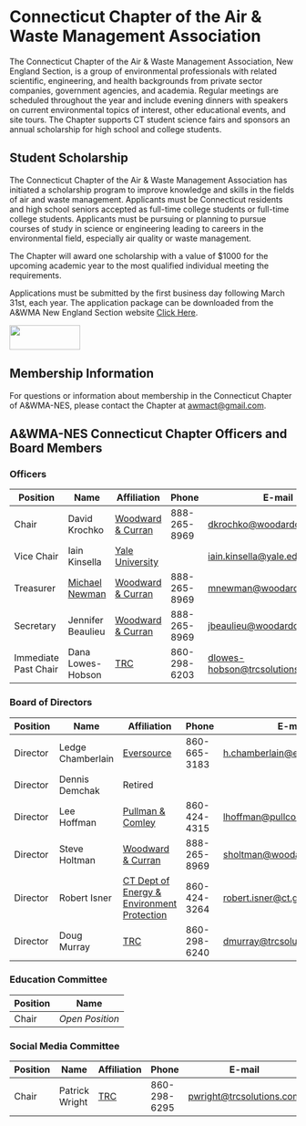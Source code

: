 # Connecticut Chapter of the Air & Waste Management Association

The Connecticut Chapter of the Air & Waste Management Association, New England Section, is a group of environmental professionals with related scientific, engineering, and health backgrounds from private sector companies, government agencies, and academia.  Regular meetings are scheduled throughout the year and include evening dinners with speakers on current environmental topics of interest, other educational events, and site tours.   The Chapter supports CT student science fairs and sponsors an annual scholarship for high school and college students. 

## Student Scholarship

The Connecticut Chapter of the Air & Waste Management Association has initiated a scholarship program to improve knowledge and skills in the fields of air and waste management. Applicants must be Connecticut residents and high school seniors accepted as full-time college students or full-time college students. Applicants must be pursuing or planning to pursue courses of study in science or engineering leading to careers in the environmental field, especially air quality or waste management.

The Chapter will award one scholarship with a value of $1000 for the upcoming academic year to the most qualified individual meeting the requirements.

Applications must be submitted by the first business day following March 31st, each year. The application package can be downloaded from the A&WMA New England Section website [Click Here](http://www.awmanewengland.org/Documents/CT%20Chapter/CT%20AWMA%20Scholarship%20Application.pdf).

<a href="https://www.linkedin.com/groups/5156530"><img src="http://www.awmanewengland.org/Web%20Page%20Images/Linked%20in%20Logo.png" width="124" height="43" /></a>

## Membership Information

For questions or information about membership in the Connecticut Chapter of A&WMA-NES, please contact the Chapter at awmact@gmail.com.

## A&WMA-NES Connecticut Chapter Officers and Board Members

### Officers

| Position | Name          | Affiliation | Phone | E-mail |
| -------- | ------------- | ----------- | ----- | ------ |
| Chair    | David Krochko | [Woodward & Curran](http://www.woodardcurran.com/) | 888-265-8969 | dkrochko@woodardcurran.com |
| Vice Chair | Iain Kinsella | [Yale University](https://www.yale.edu/) | | iain.kinsella@yale.edu |
| Treasurer | [Michael Newman](https://www.linkedin.com/in/michael-newman-82481722/) | [Woodward & Curran](http://www.woodardcurran.com/) | 888-265-8969 | mnewman@woodardcurran.com |
| Secretary | Jennifer Beaulieu | [Woodward & Curran](http://www.woodardcurran.com/) | 888-265-8969 | jbeaulieu@woodardcurran.com |
| Immediate Past Chair | Dana Lowes-Hobson | [TRC](http://www.trcsolutions.com/) | 860-298-6203 | dlowes-hobson@trcsolutions.com |

### Board of Directors

| Position | Name              | Affiliation | Phone | E-mail |
| -------- | ----------------- | ----------- | ----- | ------ |
| Director | Ledge Chamberlain | [Eversource](https://www.eversource.com/content/) | 860-665-3183 | h.chamberlain@eversource.com |
| Director | Dennis Demchak    | Retired     |       |        |
| Director | Lee Hoffman       | [Pullman & Comley](http://www.pullcom.com/) | 860-424-4315 | lhoffman@pullcom.com |
| Director | Steve Holtman     | [Woodward & Curran](http://www.woodardcurran.com/) | 888-265-8969 | sholtman@woodardcurran.com |
| Director | Robert Isner      | [CT Dept of Energy & Environment Protection](http://www.ct.gov/deep/) | 860-424-3264 | robert.isner@ct.gov |
| Director | Doug Murray       | [TRC](http://www.trcsolutions.com/) | 860-298-6240 | dmurray@trcsolutions.com |

### Education Committee

| Position | Name |
| -------- | ---- |
| Chair    | *Open Position*|

### Social Media Committee

| Position | Name              | Affiliation | Phone | E-mail |
| -------- | ----------------- | ----------- | ----- | ------ |
| Chair    | Patrick Wright    | [TRC](http://www.trcsolutions.com/) | 860-298-6295 | pwright@trcsolutions.com |
